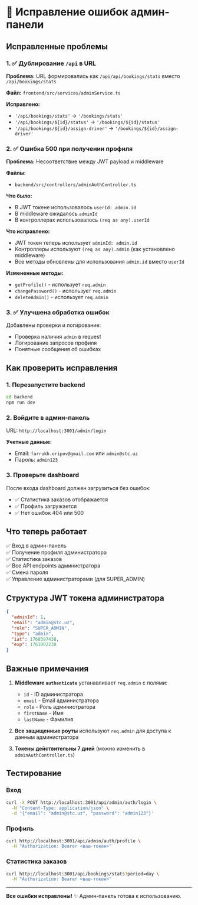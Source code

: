 # 🔧 Исправление ошибок админ-панели

## Исправленные проблемы

### 1. ✅ Дублирование `/api` в URL

**Проблема:** URL формировались как `/api/api/bookings/stats` вместо `/api/bookings/stats`

**Файл:** `frontend/src/services/adminService.ts`

**Исправлено:**

- `'/api/bookings/stats'` → `'/bookings/stats'`
- `'/api/bookings/${id}/status'` → `'/bookings/${id}/status'`
- `'/api/bookings/${id}/assign-driver'` → `'/bookings/${id}/assign-driver'`

### 2. ✅ Ошибка 500 при получении профиля

**Проблема:** Несоответствие между JWT payload и middleware

**Файлы:**

- `backend/src/controllers/adminAuthController.ts`

**Что было:**

- В JWT токене использовалось `userId: admin.id`
- В middleware ожидалось `adminId`
- В контроллерах использовалось `(req as any).userId`

**Что исправлено:**

- JWT токен теперь использует `adminId: admin.id`
- Контроллеры используют `(req as any).admin` (как установлено middleware)
- Все методы обновлены для использования `admin.id` вместо `userId`

**Измененные методы:**

- `getProfile()` - использует `req.admin`
- `changePassword()` - использует `req.admin`
- `deleteAdmin()` - использует `req.admin`

### 3. ✅ Улучшена обработка ошибок

Добавлены проверки и логирование:

- Проверка наличия `admin` в request
- Логирование запросов профиля
- Понятные сообщения об ошибках

## Как проверить исправления

### 1. Перезапустите backend

```bash
cd backend
npm run dev
```

### 2. Войдите в админ-панель

URL: `http://localhost:3001/admin/login`

**Учетные данные:**

- Email: `farrukh.oripov@gmail.com` или `admin@stc.uz`
- Пароль: `admin123`

### 3. Проверьте dashboard

После входа dashboard должен загрузиться без ошибок:

- ✅ Статистика заказов отображается
- ✅ Профиль загружается
- ✅ Нет ошибок 404 или 500

## Что теперь работает

✅ Вход в админ-панель  
✅ Получение профиля администратора  
✅ Статистика заказов  
✅ Все API endpoints администратора  
✅ Смена пароля  
✅ Управление администраторами (для SUPER_ADMIN)

## Структура JWT токена администратора

```json
{
  "adminId": 1,
  "email": "admin@stc.uz",
  "role": "SUPER_ADMIN",
  "type": "admin",
  "iat": 1760397438,
  "exp": 1761002238
}
```

## Важные примечания

1. **Middleware `authenticate`** устанавливает `req.admin` с полями:

   - `id` - ID администратора
   - `email` - Email администратора
   - `role` - Роль администратора
   - `firstName` - Имя
   - `lastName` - Фамилия

2. **Все защищенные роуты** используют `req.admin` для доступа к данным администратора

3. **Токены действительны 7 дней** (можно изменить в `adminAuthController.ts`)

## Тестирование

### Вход

```bash
curl -X POST http://localhost:3001/api/admin/auth/login \
  -H "Content-Type: application/json" \
  -d '{"email": "admin@stc.uz", "password": "admin123"}'
```

### Профиль

```bash
curl http://localhost:3001/api/admin/auth/profile \
  -H "Authorization: Bearer <ваш-токен>"
```

### Статистика заказов

```bash
curl http://localhost:3001/api/bookings/stats?period=day \
  -H "Authorization: Bearer <ваш-токен>"
```

---

**Все ошибки исправлены!** ✨ Админ-панель готова к использованию.
